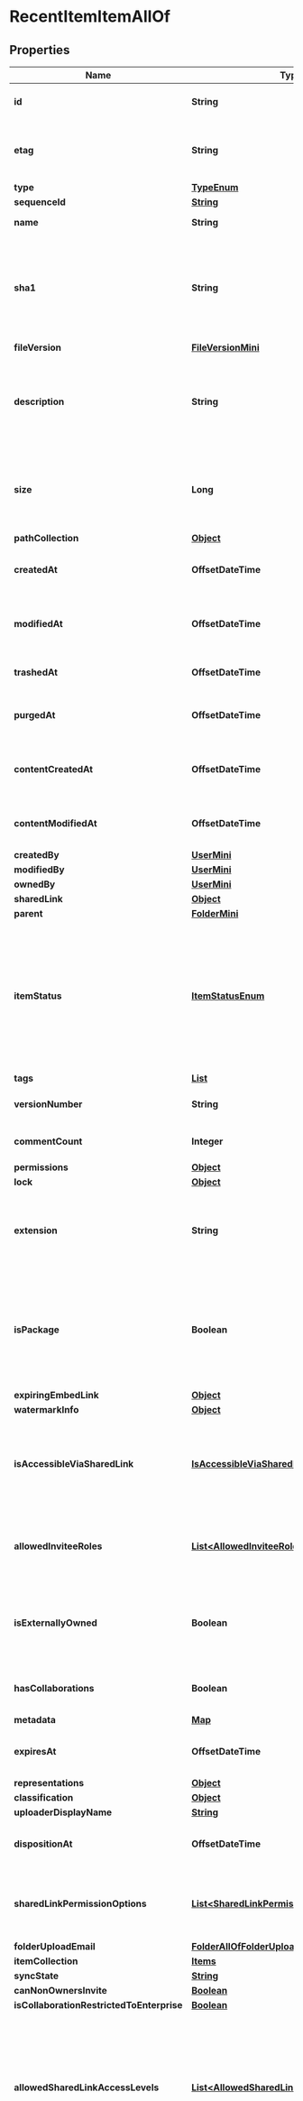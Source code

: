 

# RecentItemItemAllOf


## Properties

| Name | Type | Description | Notes |
|------------ | ------------- | ------------- | -------------|
|**id** | **String** | The unique identifier for this web link |  |
|**etag** | **String** | The entity tag of this web link. Used with &#x60;If-Match&#x60; headers. |  [optional] |
|**type** | [**TypeEnum**](#TypeEnum) | &#x60;web_link&#x60; |  |
|**sequenceId** | [**String**](String.md) |  |  [optional] |
|**name** | **String** | The name of the web link |  [optional] |
|**sha1** | **String** | The SHA1 hash of the file. This can be used to compare the contents of a file on Box with a local file. |  [optional] |
|**fileVersion** | [**FileVersionMini**](FileVersionMini.md) |  |  [optional] |
|**description** | **String** | The description accompanying the web link. This is visible within the Box web application. |  [optional] |
|**size** | **Long** | The folder size in bytes.  Be careful parsing this integer as its value can get very large. |  [optional] |
|**pathCollection** | [**Object**](Object.md) |  |  [optional] |
|**createdAt** | **OffsetDateTime** | When this file was created on Box’s servers. |  [optional] |
|**modifiedAt** | **OffsetDateTime** | When this file was last updated on the Box servers. |  [optional] |
|**trashedAt** | **OffsetDateTime** | When this file was moved to the trash. |  [optional] |
|**purgedAt** | **OffsetDateTime** | When this file will be permanently deleted. |  [optional] |
|**contentCreatedAt** | **OffsetDateTime** | The date and time at which this folder was originally created. |  [optional] |
|**contentModifiedAt** | **OffsetDateTime** | The date and time at which this folder was last updated. |  [optional] |
|**createdBy** | [**UserMini**](UserMini.md) |  |  [optional] |
|**modifiedBy** | [**UserMini**](UserMini.md) |  |  [optional] |
|**ownedBy** | [**UserMini**](UserMini.md) |  |  [optional] |
|**sharedLink** | [**Object**](Object.md) |  |  [optional] |
|**parent** | [**FolderMini**](FolderMini.md) |  |  [optional] |
|**itemStatus** | [**ItemStatusEnum**](#ItemStatusEnum) | Whether this item is deleted or not. Values include &#x60;active&#x60;, &#x60;trashed&#x60; if the file has been moved to the trash, and &#x60;deleted&#x60; if the file has been permanently deleted |  [optional] |
|**tags** | [**List**](List.md) |  |  [optional] |
|**versionNumber** | **String** | The version number of this file |  [optional] |
|**commentCount** | **Integer** | The number of comments on this file |  [optional] |
|**permissions** | [**Object**](Object.md) |  |  [optional] |
|**lock** | [**Object**](Object.md) |  |  [optional] |
|**extension** | **String** | Indicates the (optional) file extension for this file. By default, this is set to an empty string. |  [optional] |
|**isPackage** | **Boolean** | Indicates if the file is a package. Packages are commonly used by Mac Applications and can include iWork files. |  [optional] |
|**expiringEmbedLink** | [**Object**](Object.md) |  |  [optional] |
|**watermarkInfo** | [**Object**](Object.md) |  |  [optional] |
|**isAccessibleViaSharedLink** | [**IsAccessibleViaSharedLinkEnum**](#IsAccessibleViaSharedLinkEnum) | Specifies if the folder can be accessed with the direct shared link or a shared link to a parent folder. |  [optional] |
|**allowedInviteeRoles** | [**List&lt;AllowedInviteeRolesEnum&gt;**](#List&lt;AllowedInviteeRolesEnum&gt;) | A list of the types of roles that user can be invited at when sharing this folder. |  [optional] |
|**isExternallyOwned** | **Boolean** | Specifies if this folder is owned by a user outside of the authenticated enterprise. |  [optional] |
|**hasCollaborations** | **Boolean** | Specifies if this folder has any other collaborators. |  [optional] |
|**metadata** | [**Map**](Map.md) |  |  [optional] |
|**expiresAt** | **OffsetDateTime** | When the file will automatically be deleted |  [optional] |
|**representations** | [**Object**](Object.md) |  |  [optional] |
|**classification** | [**Object**](Object.md) |  |  [optional] |
|**uploaderDisplayName** | [**String**](String.md) |  |  [optional] |
|**dispositionAt** | **OffsetDateTime** | The retention expiration timestamp for the given file |  [optional] |
|**sharedLinkPermissionOptions** | [**List&lt;SharedLinkPermissionOptionsEnum&gt;**](#List&lt;SharedLinkPermissionOptionsEnum&gt;) | A list of the types of roles that user can be invited at when sharing this file. |  [optional] |
|**folderUploadEmail** | [**FolderAllOfFolderUploadEmail**](FolderAllOfFolderUploadEmail.md) |  |  [optional] |
|**itemCollection** | [**Items**](Items.md) |  |  [optional] |
|**syncState** | [**String**](String.md) |  |  [optional] |
|**canNonOwnersInvite** | [**Boolean**](Boolean.md) |  |  [optional] |
|**isCollaborationRestrictedToEnterprise** | [**Boolean**](Boolean.md) |  |  [optional] |
|**allowedSharedLinkAccessLevels** | [**List&lt;AllowedSharedLinkAccessLevelsEnum&gt;**](#List&lt;AllowedSharedLinkAccessLevelsEnum&gt;) | A list of access levels that are available for this folder.  For some folders, like the root folder, this will always be an empty list as sharing is not allowed at that level. |  [optional] |
|**canNonOwnersViewCollaborators** | **Boolean** | Specifies if collaborators who are not owners of this folder are restricted from viewing other collaborations on this folder.  It also restricts non-owners from inviting new collaborators. |  [optional] |
|**url** | **String** | The URL this web link points to |  [optional] |



## Enum: TypeEnum

| Name | Value |
|---- | -----|
| WEB_LINK | &quot;web_link&quot; |



## Enum: ItemStatusEnum

| Name | Value |
|---- | -----|
| ACTIVE | &quot;active&quot; |
| TRASHED | &quot;trashed&quot; |
| DELETED | &quot;deleted&quot; |



## Enum: IsAccessibleViaSharedLinkEnum

| Name | Value |
|---- | -----|
| TRUE | &quot;true&quot; |
| FALSE | &quot;false&quot; |



## Enum: List&lt;AllowedInviteeRolesEnum&gt;

| Name | Value |
|---- | -----|
| EDITOR | &quot;editor&quot; |
| VIEWER | &quot;viewer&quot; |
| PREVIEWER | &quot;previewer&quot; |
| UPLOADER | &quot;uploader&quot; |
| PREVIEWER_UPLOADER | &quot;previewer uploader&quot; |
| VIEWER_UPLOADER | &quot;viewer uploader&quot; |
| CO_OWNER | &quot;co-owner&quot; |



## Enum: List&lt;SharedLinkPermissionOptionsEnum&gt;

| Name | Value |
|---- | -----|
| PREVIEW | &quot;can_preview&quot; |
| DOWNLOAD | &quot;can_download&quot; |
| EDIT | &quot;can_edit&quot; |



## Enum: List&lt;AllowedSharedLinkAccessLevelsEnum&gt;

| Name | Value |
|---- | -----|
| OPEN | &quot;open&quot; |
| COMPANY | &quot;company&quot; |
| COLLABORATORS | &quot;collaborators&quot; |



